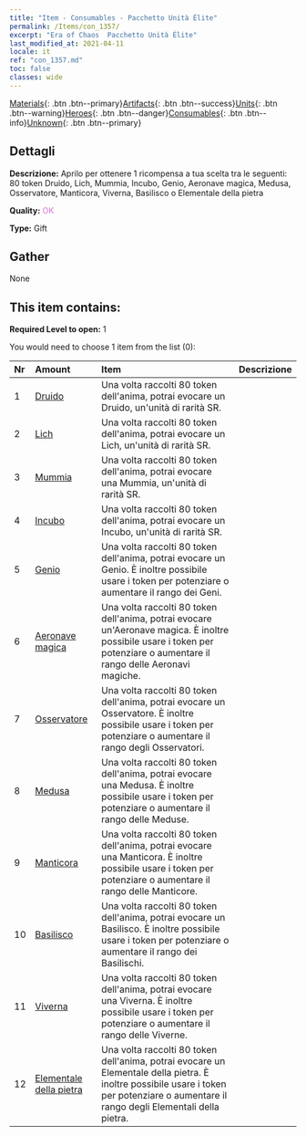 ```yaml
---
title: "Item - Consumables - Pacchetto Unità Élite"
permalink: /Items/con_1357/
excerpt: "Era of Chaos  Pacchetto Unità Élite"
last_modified_at: 2021-04-11
locale: it
ref: "con_1357.md"
toc: false
classes: wide
---
```

 [Materials](/it/Items/){: .btn .btn--primary}[Artifacts](/it/Items/Artifacts/){: .btn .btn--success}[Units](/it/Items/Units/){: .btn .btn--warning}[Heroes](/it/Items/Heroes/){: .btn .btn--danger}[Consumables](/it/Items/Consumables/){: .btn .btn--info}[Unknown](/it/Items/Unknown/){: .btn .btn--primary}

## Dettagli
 **Descrizione:** Aprilo per ottenere 1 ricompensa a tua scelta tra le seguenti: 80 token Druido, Lich, Mummia, Incubo, Genio, Aeronave magica, Medusa, Osservatore, Manticora, Viverna, Basilisco o Elementale della pietra

 **Quality:** <span style="color: #DA70D6">OK</span>

 **Type:** Gift

## Gather

  None

## This item contains:

 **Required Level to open:** 1

 You would need to choose 1 item from the list (0):

  | Nr | Amount |     Item    | Descrizione |
  |:---|:-------|:------------|:-----------:|
  | 1 | [Druido](/it/Items/unt_206/) | Una volta raccolti 80 token dell'anima, potrai evocare un Druido, un'unità di rarità SR. | 
  | 2 | [Lich](/it/Items/unt_212/) | Una volta raccolti 80 token dell'anima, potrai evocare un Lich, un'unità di rarità SR. | 
  | 3 | [Mummia](/it/Items/unt_215/) | Una volta raccolti 80 token dell'anima, potrai evocare una Mummia, un'unità di rarità SR. | 
  | 4 | [Incubo](/it/Items/unt_233/) | Una volta raccolti 80 token dell'anima, potrai evocare un Incubo, un'unità di rarità SR. | 
  | 5 | [Genio](/it/Items/unt_239/) | Una volta raccolti 80 token dell'anima, potrai evocare un Genio. È inoltre possibile usare i token per potenziare o aumentare il rango dei Geni. | 
  | 6 | [Aeronave magica](/it/Items/unt_242/) | Una volta raccolti 80 token dell'anima, potrai evocare un'Aeronave magica. È inoltre possibile usare i token per potenziare o aumentare il rango delle Aeronavi magiche. | 
  | 7 | [Osservatore](/it/Items/unt_246/) | Una volta raccolti 80 token dell'anima, potrai evocare un Osservatore. È inoltre possibile usare i token per potenziare o aumentare il rango degli Osservatori. | 
  | 8 | [Medusa](/it/Items/unt_247/) | Una volta raccolti 80 token dell'anima, potrai evocare una Medusa. È inoltre possibile usare i token per potenziare o aumentare il rango delle Meduse. | 
  | 9 | [Manticora](/it/Items/unt_249/) | Una volta raccolti 80 token dell'anima, potrai evocare una Manticora. È inoltre possibile usare i token per potenziare o aumentare il rango delle Manticore. | 
  | 10 | [Basilisco](/it/Items/unt_256/) | Una volta raccolti 80 token dell'anima, potrai evocare un Basilisco. È inoltre possibile usare i token per potenziare o aumentare il rango dei Basilischi. | 
  | 11 | [Viverna](/it/Items/unt_258/) | Una volta raccolti 80 token dell'anima, potrai evocare una Viverna. È inoltre possibile usare i token per potenziare o aumentare il rango delle Viverne. | 
  | 12 | [Elementale della pietra](/it/Items/unt_266/) | Una volta raccolti 80 token dell'anima, potrai evocare un Elementale della pietra. È inoltre possibile usare i token per potenziare o aumentare il rango degli Elementali della pietra. | 
